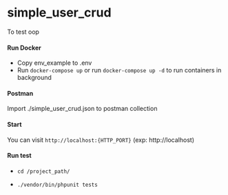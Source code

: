 # simple_user_crud
To test oop

#### Run Docker
 - Copy env_example to .env
 - Run `docker-compose up` or run `docker-compose up -d` to run containers in background

#### Postman
 Import ./simple_user_crud.json to postman collection

#### Start

You can visit `http://localhost:{HTTP_PORT}` (exp: http://localhost)


#### Run test

- `cd /project_path/`

- `./vendor/bin/phpunit tests`

